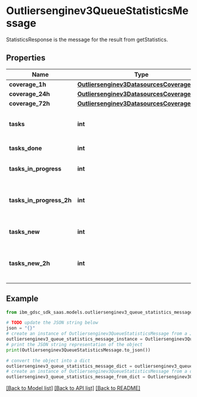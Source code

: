 # Outliersenginev3QueueStatisticsMessage

StatisticsResponse is the message for the result from getStatistics.

## Properties

Name | Type | Description | Notes
------------ | ------------- | ------------- | -------------
**coverage_1h** | [**Outliersenginev3DatasourcesCoverageStats**](Outliersenginev3DatasourcesCoverageStats.md) |  | [optional] 
**coverage_24h** | [**Outliersenginev3DatasourcesCoverageStats**](Outliersenginev3DatasourcesCoverageStats.md) |  | [optional] 
**coverage_72h** | [**Outliersenginev3DatasourcesCoverageStats**](Outliersenginev3DatasourcesCoverageStats.md) |  | [optional] 
**tasks** | **int** | Number of tasks in queue, in total. | [optional] 
**tasks_done** | **int** | Number of tasks done. | [optional] 
**tasks_in_progress** | **int** | Number of tasks in progress. | [optional] 
**tasks_in_progress_2h** | **int** | Number of tasks in progress, for over 2 hours. | [optional] 
**tasks_new** | **int** | Number of new tasks in queue. | [optional] 
**tasks_new_2h** | **int** | Number of new tasks in queue, for over 2 hours. | [optional] 

## Example

```python
from ibm_gdsc_sdk_saas.models.outliersenginev3_queue_statistics_message import Outliersenginev3QueueStatisticsMessage

# TODO update the JSON string below
json = "{}"
# create an instance of Outliersenginev3QueueStatisticsMessage from a JSON string
outliersenginev3_queue_statistics_message_instance = Outliersenginev3QueueStatisticsMessage.from_json(json)
# print the JSON string representation of the object
print(Outliersenginev3QueueStatisticsMessage.to_json())

# convert the object into a dict
outliersenginev3_queue_statistics_message_dict = outliersenginev3_queue_statistics_message_instance.to_dict()
# create an instance of Outliersenginev3QueueStatisticsMessage from a dict
outliersenginev3_queue_statistics_message_from_dict = Outliersenginev3QueueStatisticsMessage.from_dict(outliersenginev3_queue_statistics_message_dict)
```
[[Back to Model list]](../README.md#documentation-for-models) [[Back to API list]](../README.md#documentation-for-api-endpoints) [[Back to README]](../README.md)


